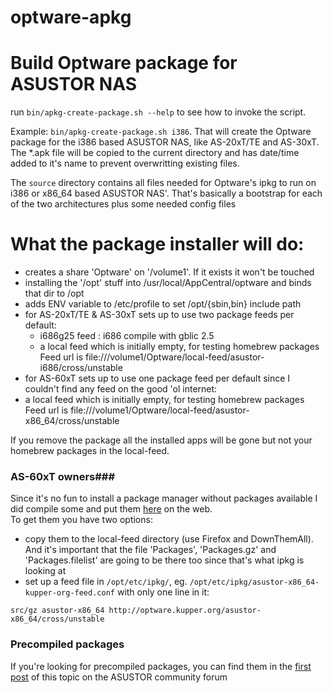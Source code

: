 optware-apkg
============

# Build Optware package for ASUSTOR NAS #

run `bin/apkg-create-package.sh --help` to see how to invoke the script.

Example: `bin/apkg-create-package.sh i386`. That will create the Optware package for the i386 based ASUSTOR NAS, like AS-20xT/TE and AS-30xT. The *.apk file will be copied to the current directory and has date/time added to it's name to prevent overwritting existing files.

The `source` directory contains all files needed for Optware's ipkg to run on i386 or x86_64 based ASUSTOR NAS'. That's basically a bootstrap for each of the two architectures plus some needed config files

# What the package installer will do: #

* creates a share 'Optware' on '/volume1'. If it exists it won't be touched
* installing the '/opt' stuff into /usr/local/AppCentral/optware and binds that dir to /opt
* adds ENV variable to /etc/profile to set /opt/{sbin,bin} include path
* for AS-20xT/TE & AS-30xT sets up to use two package feeds per default:
	* i686g25 feed : i686 compile with gblic 2.5
	* a local feed which is initially empty, for testing homebrew packages  
	  Feed url is file:///volume1/Optware/local-feed/asustor-i686/cross/unstable
* for AS-60xT sets up to use one package feed per default since I couldn't find any feed on the good 'ol internet:
* a local feed which is initially empty, for testing homebrew packages  
  Feed url is file:///volume1/Optware/local-feed/asustor-x86_64/cross/unstable

If you remove the package all the installed apps will be gone but not your homebrew packages in the local-feed.

### AS-60xT owners###
Since it's no fun to install a package manager without packages available I did compile some and put them [here](http://optware.kupper.org/asustor-x86_64/cross/unstable) on the web.  
To get them you have two options:
* copy them to the local-feed directory (use Firefox and DownThemAll). And it's important that the file 'Packages', 'Packages.gz' and 'Packages.filelist' are going to be there too since that's what ipkg is looking at
* set up a feed file in `/opt/etc/ipkg/`, eg. `/opt/etc/ipkg/asustor-x86_64-kupper-org-feed.conf` with only one line in it:  
````
src/gz asustor-x86_64 http://optware.kupper.org/asustor-x86_64/cross/unstable
````

### Precompiled packages ###
If you're looking for precompiled packages, you can find them in the [first post](http://forum.asustor.com/viewtopic.php?f=42&t=2416) of this topic on the ASUSTOR community forum
